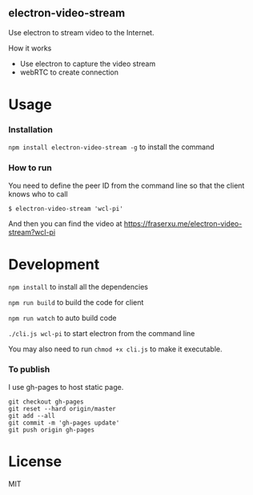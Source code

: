 electron-video-stream
-----------------------

Use electron to stream video to the Internet.

How it works

* Use electron to capture the video stream
* webRTC to create connection

Usage
=====

### Installation

`npm install electron-video-stream -g` to install the command

### How to run

You need to define the peer ID from the command line so that the client knows who to call

```
$ electron-video-stream 'wcl-pi'
```

And then you can find the video at https://fraserxu.me/electron-video-stream?wcl-pi

Development
==============

`npm install` to install all the dependencies

`npm run build` to build the code for client

`npm run watch` to auto build code

`./cli.js wcl-pi` to start electron from the command line

You may also need to run `chmod +x cli.js` to make it executable.

### To publish

I use gh-pages to host static page.

```
git checkout gh-pages
git reset --hard origin/master
git add --all
git commit -m 'gh-pages update'
git push origin gh-pages
```

License
=======
MIT

